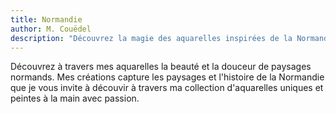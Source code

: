 ```yaml
---
title: Normandie
author: M. Couëdel
description: "Découvrez la magie des aquarelles inspirées de la Normandie. Mes créations captivent par leurs paysages marins et leurs nuances vibrantes. Explorez ma collection d'aquarelles uniques, peintes à la main avec passion et précision."
---
```

Découvrez à travers mes aquarelles la beauté et la douceur de paysages normands. Mes créations capture les paysages et l'histoire de la Normandie que je vous invite à découvir à travers ma collection d'aquarelles uniques et peintes à la main avec passion.